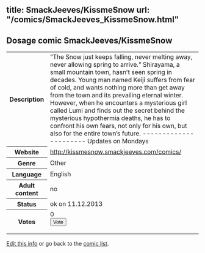 title: SmackJeeves/KissmeSnow
url: "/comics/SmackJeeves_KissmeSnow.html"
---
Dosage comic SmackJeeves/KissmeSnow
-----------------------------------------

<p id="msg"></p>
<script type="text/javascript">
if (window.location.search === '?edit_info_mail=sent_ok') {
  var elem = document.getElementById("msg");
  elem.innerHTML = 'Edited information sucessfully sent for review, which is usually done daily. Thanks!';
  elem.className = 'ok';
}
</script>
<table class="comicinfo">
<tr>
<th>Description</th><td>“The Snow just keeps falling, never melting away, never allowing spring to arrive.” Shirayama, a small mountain town, hasn’t seen spring in decades. Young man named Keiji suffers from fear of cold, and wants nothing more than get away from the town and its prevailing eternal winter. However, when he encounters a mysterious girl called Lumi and finds out the secret behind the mysterious hypothermia deaths, he has to confront his own fears, not only for his own, but also for the entire town’s future. ---------------------- Updates on Mondays</td>
</tr>
<tr>
<th>Website</th><td><a href="http://kissmesnow.smackjeeves.com/comics/">http://kissmesnow.smackjeeves.com/comics/</a></td>
</tr>
<tr>
<th>Genre</th><td>Other</td>
</tr>
<tr>
<th>Language</th><td>English</td>
</tr>
<tr>
<th>Adult content</th><td>no</td>
</tr>
<tr>
<th>Status</th><td>ok on 11.12.2013</td>
</tr>
<tr>
<th>Votes</th><td>0
<form action="http://gaecounter.appspot.com/count/" method="POST">
<input name="name" type="hidden" value="SmackJeeves_KissmeSnow"/>
<input name="uid" type="hidden" id="voteuid" value=""/>
<input type="submit" value="Vote"/>
</form>
</td>
</tr>
</table>
<script type="text/javascript">
var ua = navigator.userAgent;
document.getElementById("voteuid").value = ua.replace(/[^a-zA-Z0-9\._:]/g , "_");;
</script>

[Edit this info](SmackJeeves_KissmeSnow_edit.html) or go back to the [comic list](../comic-index.html).
